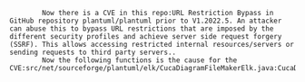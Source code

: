 
            Now there is a CVE in this repo:URL Restriction Bypass in GitHub repository plantuml/plantuml prior to V1.2022.5. An attacker can abuse this to bypass URL restrictions that are imposed by the different security profiles and achieve server side request forgery (SSRF). This allows accessing restricted internal resources/servers or sending requests to third party servers..
            Now the following functions is the cause for the CVE:src/net/sourceforge/plantuml/elk/CucaDiagramFileMakerElk.java:CucaDiagramFileMakerElk::Drawing::drawSingleCluster();src/net/sourceforge/plantuml/elk/CucaDiagramFileMakerElk.java:CucaDiagramFileMakerElk::Drawing::drawSingleCluster();src/net/sourceforge/plantuml/style/StyleLoader.java:StyleLoader::getDeclaredStyles();src/net/sourceforge/plantuml/style/StyleLoader.java:StyleLoader::getDeclaredStyles();src/net/sourceforge/plantuml/version/Version.java:Version::beta();src/net/sourceforge/plantuml/version/Version.java:Version::beta();src/net/sourceforge/plantuml/version/Version.java:Version::compileTime();src/net/sourceforge/plantuml/version/Version.java:Version::compileTime();src/net/sourceforge/plantuml/version/Version.java:Version::version();src/net/sourceforge/plantuml/version/Version.java:Version::version();src/net/sourceforge/plantuml/svek/GroupPngMakerState.java:GroupPngMakerState::getColor();src/net/sourceforge/plantuml/svek/GroupPngMakerState.java:GroupPngMakerState::getImage();src/net/sourceforge/plantuml/svek/GroupPngMakerState.java:GroupPngMakerState::getImage();src/net/sourceforge/plantuml/svek/GroupPngMakerState.java:GroupPngMakerState::getStyleState();src/net/sourceforge/plantuml/svek/GroupPngMakerState.java:GroupPngMakerState::getStyleState();src/net/sourceforge/plantuml/ugraphic/color/HColorUtils.java:HColorUtils::changeBack();src/net/sourceforge/plantuml/ugraphic/color/HColorUtils.java:HColorUtils::changeBack();src/net/sourceforge/plantuml/ugraphic/color/HColorUtils.java:HColorUtils::isTransparent();src/net/sourceforge/plantuml/ugraphic/color/HColorUtils.java:HColorUtils::isTransparent();src/net/sourceforge/plantuml/ugraphic/color/HColorUtils.java:HColorUtils::noGradient();src/net/sourceforge/plantuml/ugraphic/color/HColorUtils.java:HColorUtils::noGradient();src/net/sourceforge/plantuml/ugraphic/color/HColorUtils.java:HColorUtils::unlinear();src/net/sourceforge/plantuml/ugraphic/color/HColorUtils.java:HColorUtils::unlinear();src/net/sourceforge/plantuml/timingdiagram/Player.java:Player::Player();src/net/sourceforge/plantuml/timingdiagram/Player.java:Player::Player();src/net/sourceforge/plantuml/timingdiagram/Player.java:Player::getContext();src/net/sourceforge/plantuml/timingdiagram/Player.java:Player::getFontConfiguration();src/net/sourceforge/plantuml/timingdiagram/Player.java:Player::getFontConfiguration();src/net/sourceforge/plantuml/timingdiagram/Player.java:Player::getStyle();src/net/sourceforge/plantuml/SkinParam.java:SkinParam::cleanForKeySlow();src/net/sourceforge/plantuml/SkinParam.java:SkinParam::cleanForKeySlow();src/net/sourceforge/plantuml/timingdiagram/command/CommandBinary.java:CommandBinary::executeArg();src/net/sourceforge/plantuml/timingdiagram/command/CommandBinary.java:CommandBinary::executeArg();src/net/sourceforge/plantuml/timingdiagram/command/CommandBinary.java:CommandBinary::getRegexConcat();src/net/sourceforge/plantuml/timingdiagram/command/CommandBinary.java:CommandBinary::getRegexConcat();None:RoundedSouth::RoundedSouth();None:RoundedSouth::drawU();None:RoundedNorth::RoundedNorth();None:RoundedNorth::drawU();src/net/sourceforge/plantuml/timingdiagram/PlayerRobustConcise.java:PlayerRobustConcise::PlayerRobustConcise();src/net/sourceforge/plantuml/timingdiagram/PlayerRobustConcise.java:PlayerRobustConcise::PlayerRobustConcise();src/net/sourceforge/plantuml/timingdiagram/PlayerRobustConcise.java:PlayerRobustConcise::getContextLegacy();src/net/sourceforge/plantuml/timingdiagram/PlayerRobustConcise.java:PlayerRobustConcise::getStyleSignature();src/net/sourceforge/plantuml/timingdiagram/PlayerRobustConcise.java:PlayerRobustConcise::getStyleSignature();src/net/sourceforge/plantuml/ugraphic/UImageSvg.java:UImageSvg::containsXlink();src/net/sourceforge/plantuml/timingdiagram/PlayerClock.java:PlayerClock::PlayerClock();src/net/sourceforge/plantuml/timingdiagram/PlayerClock.java:PlayerClock::PlayerClock();src/net/sourceforge/plantuml/timingdiagram/PlayerClock.java:PlayerClock::getContextLegacy();src/net/sourceforge/plantuml/timingdiagram/PlayerBinary.java:PlayerBinary::PlayerBinary();src/net/sourceforge/plantuml/timingdiagram/PlayerBinary.java:PlayerBinary::PlayerBinary();src/net/sourceforge/plantuml/timingdiagram/PlayerBinary.java:PlayerBinary::getContextLegacy();src/net/sourceforge/plantuml/timingdiagram/PlayerBinary.java:PlayerBinary::getStyleSignature();src/net/sourceforge/plantuml/timingdiagram/PlayerBinary.java:PlayerBinary::getStyleSignature();src/net/sourceforge/plantuml/timingdiagram/command/CommandRobustConcise.java:CommandRobustConcise::executeArg();src/net/sourceforge/plantuml/timingdiagram/command/CommandRobustConcise.java:CommandRobustConcise::executeArg();src/net/sourceforge/plantuml/timingdiagram/command/CommandRobustConcise.java:CommandRobustConcise::getRegexConcat();src/net/sourceforge/plantuml/style/Context.java:Context::toSignatures();src/net/sourceforge/plantuml/style/Context.java:Context::toSignatures();src/net/sourceforge/plantuml/svg/SvgGraphics.java:SvgGraphics::svgImage();src/net/sourceforge/plantuml/svg/SvgGraphics.java:SvgGraphics::svgImage();src/net/sourceforge/plantuml/timingdiagram/ChangeState.java:ChangeState::ChangeState();src/net/sourceforge/plantuml/timingdiagram/ChangeState.java:ChangeState::ChangeState();src/net/sourceforge/plantuml/timingdiagram/ChangeState.java:ChangeState::getBackColor();src/net/sourceforge/plantuml/timingdiagram/ChangeState.java:ChangeState::getBackColor();src/net/sourceforge/plantuml/timingdiagram/ChangeState.java:ChangeState::getContext();src/net/sourceforge/plantuml/timingdiagram/ChangeState.java:ChangeState::getContext();src/net/sourceforge/plantuml/timingdiagram/ChangeState.java:ChangeState::getLineColor();src/net/sourceforge/plantuml/timingdiagram/ChangeState.java:ChangeState::getLineColor();src/net/sourceforge/plantuml/timingdiagram/ChangeState.java:ChangeState::getStroke();src/net/sourceforge/plantuml/timingdiagram/PlayerAnalog.java:PlayerAnalog::PlayerAnalog();src/net/sourceforge/plantuml/timingdiagram/PlayerAnalog.java:PlayerAnalog::PlayerAnalog();src/net/sourceforge/plantuml/timingdiagram/PlayerAnalog.java:PlayerAnalog::getContextLegacy();src/net/sourceforge/plantuml/svek/Cluster.java:Cluster::drawU();src/net/sourceforge/plantuml/svek/Cluster.java:Cluster::drawU();src/net/sourceforge/plantuml/svek/Cluster.java:Cluster::drawUState();src/net/sourceforge/plantuml/svek/Cluster.java:Cluster::drawUState();src/net/sourceforge/plantuml/svek/Cluster.java:Cluster::getBackColor();src/net/sourceforge/plantuml/svek/Cluster.java:Cluster::getBackColor();src/net/sourceforge/plantuml/svek/Cluster.java:Cluster::getColorLegacy();src/net/sourceforge/plantuml/svek/Cluster.java:Cluster::getStrokeInternal();src/net/sourceforge/plantuml/svek/Cluster.java:Cluster::getStrokeInternal();src/net/sourceforge/plantuml/svek/Cluster.java:Cluster::getStyleState();src/net/sourceforge/plantuml/svek/Cluster.java:Cluster::getStyleStateHeader();src/net/sourceforge/plantuml/svek/RoundedContainer.java:RoundedContainer::RoundedContainer();src/net/sourceforge/plantuml/svek/RoundedContainer.java:RoundedContainer::RoundedContainer();src/net/sourceforge/plantuml/svek/RoundedContainer.java:RoundedContainer::drawU();src/net/sourceforge/plantuml/svek/RoundedContainer.java:RoundedContainer::drawU();src/net/sourceforge/plantuml/svek/GeneralImageBuilder.java:GeneralImageBuilder::getTitleBlock();src/net/sourceforge/plantuml/svek/GeneralImageBuilder.java:GeneralImageBuilder::getTitleBlock();src/net/sourceforge/plantuml/ugraphic/hand/UPathHand.java:UPathHand::UPathHand();src/net/sourceforge/plantuml/ugraphic/hand/UPathHand.java:UPathHand::UPathHand();src/net/sourceforge/plantuml/style/FromSkinparamToStyle.java:FromSkinparamToStyle::FromSkinparamToStyle();src/net/sourceforge/plantuml/style/FromSkinparamToStyle.java:FromSkinparamToStyle::FromSkinparamToStyle();src/net/sourceforge/plantuml/style/FromSkinparamToStyle.java:FromSkinparamToStyle::addMagic();src/net/sourceforge/plantuml/style/FromSkinparamToStyle.java:FromSkinparamToStyle::addMagic();src/net/sourceforge/plantuml/style/FromSkinparamToStyle.java:FromSkinparamToStyle::convertNow();src/net/sourceforge/plantuml/timingdiagram/TimingDiagram.java:TimingDiagram::createBinary();src/net/sourceforge/plantuml/timingdiagram/TimingDiagram.java:TimingDiagram::createBinary();src/net/sourceforge/plantuml/timingdiagram/TimingDiagram.java:TimingDiagram::createRobustConcise();src/net/sourceforge/plantuml/timingdiagram/TimingDiagram.java:TimingDiagram::createRobustConcise();
            